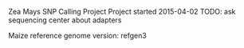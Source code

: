 Zea Mays SNP Calling Project
Project started 2015-04-02
TODO:  ask sequencing center about adapters

Maize reference genome version: refgen3
